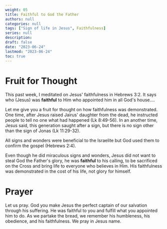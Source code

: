 ```yaml
---
weight: 05
title: Faithful to God the Father
authors: null
categories: null
tags: ["Sign of life in Jesus", Faithfulness]
series: null
description: 
draft: false
date: "2023-06-24"
lastmod: "2023-06-24"
toc: true
---
```


<!--more-->
<h1>Fruit for Thought</h1>

This past week, I meditated on Jesus' faithfulness in Hebrews 3:2. It says who (Jesus) was <b>faithful</b> to Him who appointed him in all God's house....

Let me give you a fruit for thought on how faithfulness was demonstrated.  One time, after Jesus raised Jairus' daughter from the dead, he instructed people to tell no one what had happened (Lk 8:49-56).  In an another time, Jesus said, this generation saught after a sign, but there is no sign other than the sign of Jonas (Lk 11:29-32).  



All signs and wonders were beneficial to the Israelite but God used them to confirm the gospel (Hebrews 2:4). 

Even though he did miraculous signs and wonders, Jesus did not want to steal God the Father's glory, he was <b>faithful</b> to his calling, to be sacrificed on the Cross and bring life to everyone who believes in Him.  His faithfulness was demonstrated in the cost of his life, not glory for himself.




<h1>Prayer</h1>

Let us pray.  God you make Jesus the perfect captain of our salvation through his suffering.  He was faithful to you and fulfill what you appointed him to do.  As we partake the bread, we remember his humbleness, his obedience, and his faithfulness.  We pray in Jesus name.

